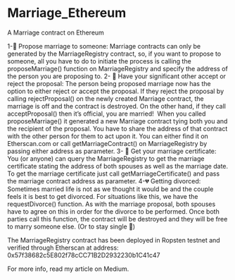 # Marriage_Ethereum
A Marriage contract on Ethereum

1-💍 Propose marriage to someone: Marriage contracts can only be generated by the MarriageRegistry contract, so, if you want to propose to someone, all you have to do to initiate the process is calling the proposeMarriage() function on MarriageRegistry and specify the address of the person you are proposing to.
2- 🌹  Have your significant other accept or reject the proposal: The person being proposed marriage now has the option to either reject or accept the proposal. If they reject the proposal by calling rejectProposal() on the newly created Marriage contract, the marriage is off and the contract is destroyed. On the other hand, if they call acceptProposal() then it’s official, you are married! 
When you called proposeMarriage() it generated a new Marriage contract tying both you and the recipient of the proposal. You have to share the address of that contract with the other person for them to act upon it. You can either find it on Etherscan.com or call getMarriageContract() on MarriageRegistry by passing either address as parameter.
3- 📙 Get your marriage certificate:  You (or anyone) can query the MarriageRegistry to get the marriage certificate stating the address of both spouses as well as the marriage date. To get the marriage certificate just call getMarriageCertificate() and pass the marriage contract address as parameter.
4-💔 Getting divorced: Sometimes married life is not as we thought it would be and the couple feels it is best to get divorced. For situations like this, we have the requestDivorce() function. As with the marriage proposal, both spouses have to agree on this in order for the divorce to be performed. Once both parties call this function, the contract will be destroyed and they will be free to marry someone else. (Or to stay single 🎊)

The MarriageRegistry contract has been deployed in Ropsten testnet and verified through Etherscan at address: 0x57f38682c5E802f78cCC71B2D2932230b1C41c47

For more info, read my article on Medium.
